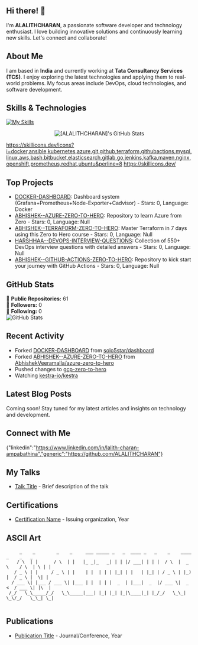 ## Hi there! 👋

I'm **ALALITHCHARAN**, a passionate software developer and technology enthusiast. I love building innovative solutions and continuously learning new skills. Let's connect and collaborate!

## About Me

I am based in **India** and currently working at **Tata Consultancy Services (TCS)**. I enjoy exploring the latest technologies and applying them to real-world problems. My focus areas include DevOps, cloud technologies, and software development.

## Skills & Technologies

[![My Skills](https://skillicons.dev/icons?i=docker,ansible,kubernetes,azure,git,github,terraform,githubactions,mysql,linux,aws,bash,bitbucket,elasticsearch,gitlab,go,jenkins,kafka,maven,nginx,openshift,prometheus,redhat,ubuntu)](https://skillicons.dev)


<div align="center">
    <img src="https://github-profile-summary-cards.vercel.app/api/cards/profile-details?username=[ALALITHCHARAN]&theme=github_dark" alt="[ALALITHCHARAN]'s GitHub Stats"/>
</div>


https://skillicons.dev/icons?i=docker,ansible,kubernetes,azure,git,github,terraform,githubactions,mysql,linux,aws,bash,bitbucket,elasticsearch,gitlab,go,jenkins,kafka,maven,nginx,openshift,prometheus,redhat,ubuntu&perline=8
https://skillicons.dev/

## Top Projects

- [DOCKER-DASHBOARD](https://github.com/ALALITHCHARAN/DOCKER-DASHBOARD): Dashboard system (Grafana+Prometheus+Node-Exporter+Cadvisor) - Stars: 0, Language: Docker
- [ABHISHEK--AZURE-ZERO-TO-HERO](https://github.com/ALALITHCHARAN/ABHISHEK--AZURE-ZERO-TO-HERO): Repository to learn Azure from Zero - Stars: 0, Language: Null
- [ABHISHEK--TERRAFORM-ZERO-TO-HERO](https://github.com/ALALITHCHARAN/ABHISHEK--TERRAFORM-ZERO-TO-HERO): Master Terraform in 7 days using this Zero to Hero course - Stars: 0, Language: Null
- [HARSHHAA--DEVOPS-INTERVIEW-QUESTIONS](https://github.com/ALALITHCHARAN/HARSHHAA--DEVOPS-INTERVIEW-QUESTIONS): Collection of 550+ DevOps interview questions with detailed answers - Stars: 0, Language: Null
- [ABHISHEK--GITHUB-ACTIONS-ZERO-TO-HERO](https://github.com/ALALITHCHARAN/ABHISHEK--GITHUB-ACTIONS-ZERO-TO-HERO): Repository to kick start your journey with GitHub Actions - Stars: 0, Language: Null

## GitHub Stats

🌟 **Public Repositories:** 61  
👥 **Followers:** 0  
👤 **Following:** 0  
![GitHub Stats](https://github-readme-stats.vercel.app/api?username=ALALITHCHARAN&show_icons=true&hide_title=true&count_private=true)

## Recent Activity

- Forked [DOCKER-DASHBOARD](https://github.com/ALALITHCHARAN/DOCKER-DASHBOARD) from [solo5star/dashboard](https://github.com/solo5star/dashboard)
- Forked [ABHISHEK--AZURE-ZERO-TO-HERO](https://github.com/ALALITHCHARAN/ABHISHEK--AZURE-ZERO-TO-HERO) from [AbhishekVeeramalla/azure-zero-to-hero](https://github.com/AbhishekVeeramalla/azure-zero-to-hero)
- Pushed changes to [gcp-zero-to-hero](https://github.com/ALALITHCHARAN/gcp-zero-to-hero)
- Watching [kestra-io/kestra](https://github.com/kestra-io/kestra)

## Latest Blog Posts

Coming soon! Stay tuned for my latest articles and insights on technology and development.

## Connect with Me

{"linkedin":"https://www.linkedin.com/in/lalith-charan-ampabathina","generic":"https://github.com/ALALITHCHARAN"}

## My Talks

- [Talk Title](link-to-talk) - Brief description of the talk

## Certifications

- [Certification Name](link-to-certificate) - Issuing organization, Year

## ASCII Art

```
     _    _        _    _     ___ _____ _   _  ____ _   _    _    ____      _    _   _ 
    / \  | |      / \  | |   |_ _|_   _| | | |/ ___| | | |  / \  |  _ \    / \  | \ | |
   / _ \ | |     / _ \ | |    | |  | | | |_| | |   | |_| | / _ \ | |_) |  / _ \ |  \| |
  / ___ \| |___ / ___ \| |___ | |  | | |  _  | |___|  _  |/ ___ \|  _ <  / ___ \| |\  |
 /_/   \_\_____/_/   \_\_____|___| |_| |_| |_|\____|_| |_/_/   \_\_| \_\/_/   \_\_| \_|
                                                                                       
```

## Publications

- [Publication Title](link-to-publication) - Journal/Conference, Year
